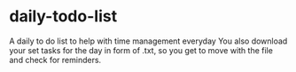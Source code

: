 # daily-todo-list
A daily to do list to help with time management everyday
You also download your set tasks for the day in form of .txt, so you get to move with the file and check for reminders.

